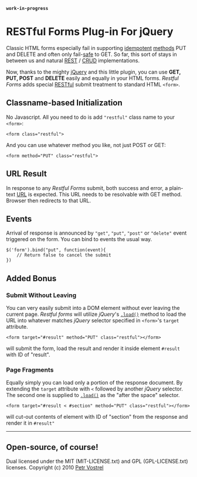 __`work-in-progress`__

RESTful Forms Plug-in For jQuery
================================

Classic HTML forms especially fail in supporting [idempotent][idempotent] [methods][method] PUT and DELETE and often only fail-[safe][safe] to GET. So far, this sort of stays in between us and natural [REST][rest] / [CRUD][crud] implementations.

Now, thanks to the mighty [jQuery][jquery] and this little plugin, you can use __GET, PUT, POST__ and __DELETE__ easily and equally in your HTML forms. _Restful Forms_ adds special [RESTful][restful] submit treatment to standard HTML `<form>`.


## Classname-based Initialization

No Javascript. All you need to do is add `"restful"` class name to your `<form>`:

	<form class="restful">

And you can use whatever method you like, not just POST or GET:

	<form method="PUT" class="restful">


## URL Result

In response to any _Restful Forms_ submit, both success and error, a plain-text [URL][url] is expected. This URL needs to be resolvable with GET method. Browser then redirects to that URL.


## Events

Arrival of response is announced by `"get"`, `"put"`, `"post"` or `"delete"` event triggered on the form. You can bind to events the usual way.

	$('form').bind("put", function(event){
		// Return false to cancel the submit
	})


## Added Bonus

### Submit Without Leaving

You can very easily submit into a DOM element without ever leaving the current page. _Restful forms_ will utilize _jQuery_'s [`.load()`][.load] method to load the URL into whatever matches _jQuery_ selector specified in `<form>`'s `target` attribute.

	<form target="#result" method="PUT" class="restful"></form>

will submit the form, load the result and render it inside element `#result` with ID of "result".


### Page Fragments

Equally simply you can load only a portion of the response document. By extending the `target` attribute with ` < ` followed by another _jQuery_ selector. The second one is supplied to [`.load()`][.load] as the "after the space" selector.

	<form target="#result < #section" method="PUT" class="restful"></form>

will cut-out contents of element with ID of "section" from the response and render it in `#result"`





---

## Open-source, of course!

Dual licensed under the MIT (MIT-LICENSE.txt) and GPL (GPL-LICENSE.txt) licenses.
Copyright (c) 2010 [Petr Vostrel][vostrel]


[jquery]:http://jquery.com
[.load]:http://api.jquery.com/load
[crud]:http://en.wikipedia.org/wiki/Create,_read,_update_and_delete
[rest]:http://en.wikipedia.org/wiki/Representational_State_Transfer
[restful]:http://en.wikipedia.org/wiki/Restful
[method]:http://en.wikipedia.org/wiki/Hypertext_Transfer_Protocol#Request_methods
[safe]:http://en.wikipedia.org/wiki/Hypertext_Transfer_Protocol#Safe_methods
[idempotent]:http://en.wikipedia.org/wiki/Hypertext_Transfer_Protocol#Idempotent_methods_and_web_applications
[url]:http://en.wikipedia.org/wiki/URL
[vostrel]:http://petr.vostrel.cz
